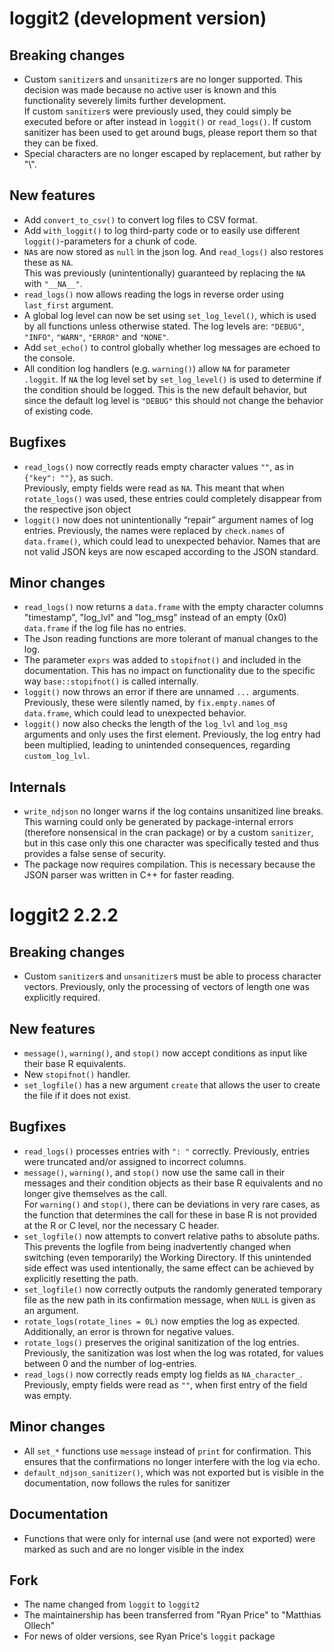# loggit2 (development version)

## Breaking changes
* Custom `sanitizer`s and `unsanitizer`s are no longer supported. This decision was made because no active 
  user is known and this functionality severely limits further development.  
  If custom `sanitizer`s were previously used, they could simply be executed before or after instead in `loggit()` 
  or `read_logs()`. If custom sanitizer has been used to get around bugs, please report them so that they can be fixed.
* Special characters are no longer escaped by replacement, but rather by "\\".

## New features
* Add `convert_to_csv()` to convert log files to CSV format.
* Add `with_loggit()` to log third-party code or to easily use different `loggit()`-parameters for a chunk of code.
* `NA`s are now stored as `null` in the json log. And `read_logs()` also restores these as `NA`.  
  This was previously (unintentionally) guaranteed by replacing the `NA` with `"__NA__"`.
* `read_logs()` now allows reading the logs in reverse order using `last_first` argument.
* A global log level can now be set using `set_log_level()`, which is used by all functions unless otherwise stated.
  The log levels are: `"DEBUG"`, `"INFO"`, `"WARN"`, `"ERROR"` and `"NONE"`.
* Add `set_echo()` to control globally whether log messages are echoed to the console.
* All condition log handlers (e.g. `warning()`) allow `NA` for parameter `.loggit`. 
  If `NA` the log level set by `set_log_level()` is used to determine if the condition should be logged.
  This is the new default behavior, but since the default log level is `"DEBUG"` this should not change
  the behavior of existing code.

## Bugfixes 
* `read_logs()` now correctly reads empty character values `""`, as in `{"key": ""}`, as such.  
  Previously, empty fields were read as `NA`. This meant that when `rotate_logs()` was used,
  these entries could completely disappear from the respective json object
* `loggit()` now does not unintentionally “repair” argument names of log entries. 
  Previously, the names were replaced by `check.names` of `data.frame()`, which could lead to unexpected behavior.
  Names that are not valid JSON keys are now escaped according to the JSON standard.

## Minor changes
* `read_logs()` now returns a `data.frame` with the empty character columns "timestamp", "log_lvl" and "log_msg" 
  instead of an empty (0x0) `data.frame` if the log file has no entries.
* The Json reading functions are more tolerant of manual changes to the log.
* The parameter `exprs` was added to `stopifnot()` and included in the documentation. This has no impact on 
  functionality due to the specific way `base::stopifnot()` is called internally.
* `loggit()` now throws an error if there are unnamed `...` arguments. 
  Previously, these were silently named, by `fix.empty.names` of `data.frame`, which could lead to unexpected behavior.
* `loggit()` now also checks the length of the `log_lvl` and `log_msg` arguments and only uses the first element. 
  Previously, the log entry had been multiplied, leading to unintended consequences, regarding `custom_log_lvl`.

## Internals
* `write_ndjson` no longer warns if the log contains unsanitized line breaks.
  This warning could only be generated by package-internal errors (therefore nonsensical in the cran package)
  or by a custom `sanitizer`, but in this case only this one character was specifically tested and thus provides a
  false sense of security.
* The package now requires compilation. This is necessary because the JSON parser was written in C++ for faster reading.

# loggit2 2.2.2

## Breaking changes
* Custom `sanitizer`s and `unsanitizer`s must be able to process character vectors. 
  Previously, only the processing of vectors of length one was explicitly required.

## New features
* `message()`, `warning()`, and `stop()` now accept conditions as input like their base R equivalents.
* New `stopifnot()` handler. 
* `set_logfile()` has a new argument `create` that allows the user to create the file if it does not exist.

## Bugfixes 
* `read_logs()` processes entries with `": "` correctly. 
  Previously, entries were truncated and/or assigned to incorrect columns.
* `message()`, `warning()`, and `stop()` now use the same call in their messages and 
  their condition objects as their base R equivalents and no longer give themselves as the call.  
  For `warning()` and `stop()`, there can be deviations in very rare cases, as the function that 
  determines the call for these in base R is not provided at the R or C level, nor the necessary C header.
* `set_logfile()` now attempts to convert relative paths to absolute paths.  
  This prevents the logfile from being inadvertently changed when switching
  (even temporarily) the Working Directory. If this unintended side effect was used
  intentionally, the same effect can be achieved by explicitly resetting the path.
* `set_logfile()` now correctly outputs the randomly generated temporary file as 
  the new path in its confirmation message, when `NULL` is given as an argument.
* `rotate_logs(rotate_lines = 0L)` now empties the log as expected. 
  Additionally, an error is thrown for negative values.
* `rotate_logs()` preserves the original sanitization of the log entries. 
  Previously, the sanitization was lost when the log was rotated, for values between 0 and the number of log-entries.
* `read_logs()` now correctly reads empty log fields as `NA_character_`. 
  Previously, empty fields were read as `""`, when first entry of the field was empty.

## Minor changes
* All `set_*` functions use `message` instead of `print` for confirmation.
  This ensures that the confirmations no longer interfere with the log via echo.
* `default_ndjson_sanitizer()`, which was not exported but is visible in the documentation, 
  now follows the rules for sanitizer

## Documentation
* Functions that were only for internal use (and were not exported) were marked as such
  and are no longer visible in the index

## Fork
* The name changed from `loggit` to `loggit2`
* The maintainership has been transferred from "Ryan Price" to "Matthias Ollech"
* For news of older versions, see Ryan Price's `loggit` package

